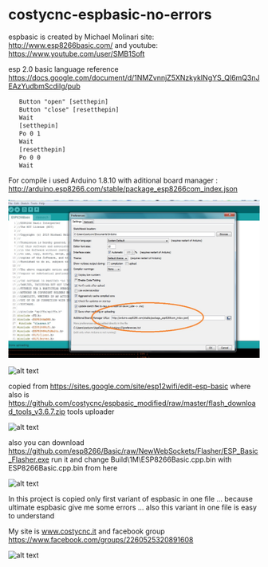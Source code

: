 # costycnc-espbasic-no-errors

espbasic is created by Michael Molinari site: http://www.esp8266basic.com/ and youtube: https://www.youtube.com/user/SMB1Soft

esp 2.0 basic language reference https://docs.google.com/document/d/1NMZvnnjZ5XNzkykINgYS_Ql6mQ3nJEAzYudbmScdiIg/pub

       Button "open" [setthepin]
       Button "close" [resetthepin]
       Wait
       [setthepin]
       Po 0 1
       Wait
       [resetthepin]
       Po 0 0
       Wait


For compile i used Arduino 1.8.10 with aditional board manager : http://arduino.esp8266.com/stable/package_esp8266com_index.json

![alt text](https://github.com/costycnc/espbasic_modified/blob/master/board.jpg)

![alt text](https://github.com/costycnc/costycnc-espbasic-adjust-errors/blob/master/foto/1.8.10.jpg)

copied from https://sites.google.com/site/esp12wifi/edit-esp-basic where also is                   https://github.com/costycnc/espbasic_modified/raw/master/flash_download_tools_v3.6.7.zip tools uploader

![alt text](https://github.com/costycnc/costycnc-espbasic-adjust-errors/blob/master/foto/esptool.jpg)

also you can download https://github.com/esp8266/Basic/raw/NewWebSockets/Flasher/ESP_Basic_Flasher.exe run it and change                              Build\1M\ESP8266Basic.cpp.bin with ESP8266Basic.cpp.bin from here 

![alt text](https://github.com/costycnc/costycnc-espbasic-adjust-errors/blob/master/foto/basicuploader.jpg)

In this project is copied only first variant of espbasic in one file ... because ultimate espbasic give me some errors ... also this                     variant in one file is easy to understand

My site is www.costycnc.it and facebook group https://www.facebook.com/groups/2260525320891608


![alt text](https://github.com/costycnc/costycnc-espbasic-adjust-errors/blob/master/foto/android.png)
